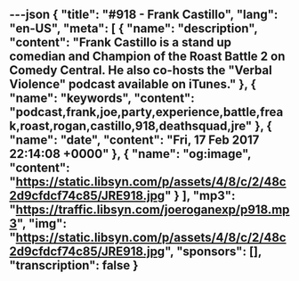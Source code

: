 ---json
{
  "title": "#918 - Frank Castillo",
  "lang": "en-US",
  "meta": [
    {
      "name": "description",
      "content": "Frank Castillo is a stand up comedian and Champion of the Roast Battle 2 on Comedy Central. He also co-hosts the \"Verbal Violence\" podcast available on iTunes."
    },
    {
      "name": "keywords",
      "content": "podcast,frank,joe,party,experience,battle,freak,roast,rogan,castillo,918,deathsquad,jre"
    },
    {
      "name": "date",
      "content": "Fri, 17 Feb 2017 22:14:08 +0000"
    },
    {
      "name": "og:image",
      "content": "https://static.libsyn.com/p/assets/4/8/c/2/48c2d9cfdcf74c85/JRE918.jpg"
    }
  ],
  "mp3": "https://traffic.libsyn.com/joeroganexp/p918.mp3",
  "img": "https://static.libsyn.com/p/assets/4/8/c/2/48c2d9cfdcf74c85/JRE918.jpg",
  "sponsors": [],
  "transcription": false
}
---
<episode-header />

<timemark seconds="0" />

<transcribe-call-to-action />

<episode-footer />